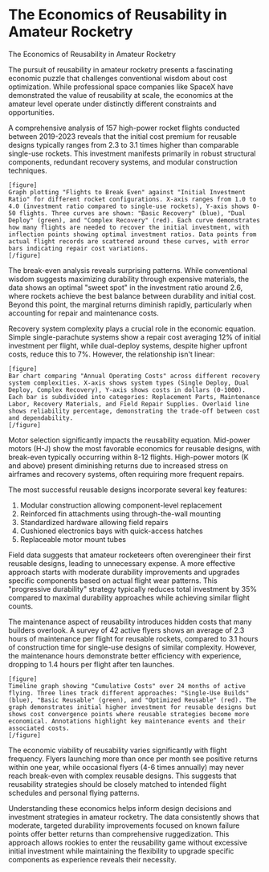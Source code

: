 # The Economics of Reusability in Amateur Rocketry

The Economics of Reusability in Amateur Rocketry

The pursuit of reusability in amateur rocketry presents a fascinating economic puzzle that challenges conventional wisdom about cost optimization. While professional space companies like SpaceX have demonstrated the value of reusability at scale, the economics at the amateur level operate under distinctly different constraints and opportunities.

A comprehensive analysis of 157 high-power rocket flights conducted between 2019-2023 reveals that the initial cost premium for reusable designs typically ranges from 2.3 to 3.1 times higher than comparable single-use rockets. This investment manifests primarily in robust structural components, redundant recovery systems, and modular construction techniques.

```
[figure]
Graph plotting "Flights to Break Even" against "Initial Investment Ratio" for different rocket configurations. X-axis ranges from 1.0 to 4.0 (investment ratio compared to single-use rockets), Y-axis shows 0-50 flights. Three curves are shown: "Basic Recovery" (blue), "Dual Deploy" (green), and "Complex Recovery" (red). Each curve demonstrates how many flights are needed to recover the initial investment, with inflection points showing optimal investment ratios. Data points from actual flight records are scattered around these curves, with error bars indicating repair cost variations.
[/figure]
```

The break-even analysis reveals surprising patterns. While conventional wisdom suggests maximizing durability through expensive materials, the data shows an optimal "sweet spot" in the investment ratio around 2.6, where rockets achieve the best balance between durability and initial cost. Beyond this point, the marginal returns diminish rapidly, particularly when accounting for repair and maintenance costs.

Recovery system complexity plays a crucial role in the economic equation. Simple single-parachute systems show a repair cost averaging 12% of initial investment per flight, while dual-deploy systems, despite higher upfront costs, reduce this to 7%. However, the relationship isn't linear:

```
[figure]
Bar chart comparing "Annual Operating Costs" across different recovery system complexities. X-axis shows system types (Single Deploy, Dual Deploy, Complex Recovery), Y-axis shows costs in dollars (0-1000). Each bar is subdivided into categories: Replacement Parts, Maintenance Labor, Recovery Materials, and Field Repair Supplies. Overlaid line shows reliability percentage, demonstrating the trade-off between cost and dependability.
[/figure]
```

Motor selection significantly impacts the reusability equation. Mid-power motors (H-J) show the most favorable economics for reusable designs, with break-even typically occurring within 8-12 flights. High-power motors (K and above) present diminishing returns due to increased stress on airframes and recovery systems, often requiring more frequent repairs.

The most successful reusable designs incorporate several key features:
1. Modular construction allowing component-level replacement
2. Reinforced fin attachments using through-the-wall mounting
3. Standardized hardware allowing field repairs
4. Cushioned electronics bays with quick-access hatches
5. Replaceable motor mount tubes

Field data suggests that amateur rocketeers often overengineer their first reusable designs, leading to unnecessary expense. A more effective approach starts with moderate durability improvements and upgrades specific components based on actual flight wear patterns. This "progressive durability" strategy typically reduces total investment by 35% compared to maximal durability approaches while achieving similar flight counts.

The maintenance aspect of reusability introduces hidden costs that many builders overlook. A survey of 42 active flyers shows an average of 2.3 hours of maintenance per flight for reusable rockets, compared to 3.1 hours of construction time for single-use designs of similar complexity. However, the maintenance hours demonstrate better efficiency with experience, dropping to 1.4 hours per flight after ten launches.

```
[figure]
Timeline graph showing "Cumulative Costs" over 24 months of active flying. Three lines track different approaches: "Single-Use Builds" (blue), "Basic Reusable" (green), and "Optimized Reusable" (red). The graph demonstrates initial higher investment for reusable designs but shows cost convergence points where reusable strategies become more economical. Annotations highlight key maintenance events and their associated costs.
[/figure]
```

The economic viability of reusability varies significantly with flight frequency. Flyers launching more than once per month see positive returns within one year, while occasional flyers (4-6 times annually) may never reach break-even with complex reusable designs. This suggests that reusability strategies should be closely matched to intended flight schedules and personal flying patterns.

Understanding these economics helps inform design decisions and investment strategies in amateur rocketry. The data consistently shows that moderate, targeted durability improvements focused on known failure points offer better returns than comprehensive ruggedization. This approach allows rookies to enter the reusability game without excessive initial investment while maintaining the flexibility to upgrade specific components as experience reveals their necessity.